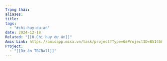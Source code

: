 ```yaml
---
Trạng thái: 
aliases: 
title: 
tags:
  - "#chi-huy-du-an"
date: 2024-12-18
Related: "[[0.Chỉ huy dự án]]"
Amis Link: https://amisapp.misa.vn/task/project?Type=6&ProjectID=85145&DepartmentID=62525
Project:
  - "[[Dự án TBCBall]]"
---
```

